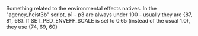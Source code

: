 Something related to the environmental effects natives.
In the "agency_heist3b" script, p1 - p3 are always under 100 - usually they are {87, 81, 68}. If SET_PED_ENVEFF_SCALE is set to 0.65 (instead of the usual 1.0), they use {74, 69, 60}